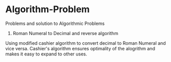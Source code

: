 # Algorithm-Problem
Problems and solution to Algorithmic Problems


1. Roman Numeral to Decimal and reverse algorithm

Using modified cashier algorithm to convert decimal to Roman Numeral and vice versa. Cashier's algorithm ensures optimality of the alogrithm and makes it easy to expand to other uses.

